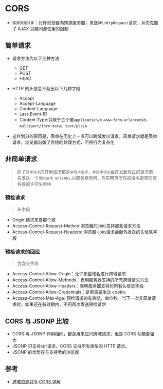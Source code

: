 # CORS

- `跨源资源共享`：允许浏览器向跨源服务器，发送`XMLHttpRequest`请求，从而克服了 AJAX 只能同源使用的限制

## 简单请求

- 请求方法为以下三种方法

  - GET
  - POST
  - HEAD

- HTTP 的头信息不超出以下几种字段

  - Accept
  - Accept-Language
  - Content-Language
  - Last-Event-ID
  - Content-Type:只限于三个值`application/x-www-form-urlencoded`、`multipart/form-data`、`text/plain`

- 这样划分的原因是，表单在历史上一直可以跨域发出请求。简单请求就是表单请求，浏览器沿袭了传统的处理方式，不把行为复杂化

## 非简单请求

> 除了`简单请求`的其他请求都是`非简单请求`，`非简单请求`会在发起真正的请求前，先发送一个`预检请求 OPTIONS`,向服务器询问，当前网页所在的域名是否在服务器的许可名单中

### 预检请求

> 头字段

- Origin:请求来自那个源
- Access-Control-Request-Method:浏览器的`CORS`支持那些请求方法
- Access-Control-Request-Headers: 浏览器 `CORS`请求会额外发送的头信息字段

### 预检请求的回应

> 包含头字段

- Access-Control-Allow-Origin：允许那些域名进行跨域请求
- Access-Control-Allow-Methods：表明服务器支持的所有跨域请求方法
- Access-Control-Allow-Headers：表明服务器支持的所有头信息字段
- Access-Control-Allow-Credentials：是否需要发送 cookie
- Access-Control-Max-Age: 预检请求的有效期，单位秒。当下一次非简单请求时，如果还在有效期内，不用再次发送预检请求

## CORS 与 JSONP 比较

- CORS 与 JSONP 作用相同，都是用来进行跨域请求，但是 CORS 功能更强大
- JSONP 只支持`GET`请求，CORS 支持所有类型的 HTTP 请求。
- JSONP 的优势在与支持老的浏览器

## 参考

- [跨域资源共享 CORS 详解](https://www.ruanyifeng.com/blog/2016/04/cors.html)
